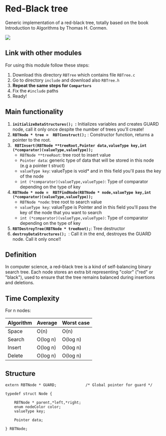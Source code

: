 # Red-Black tree
Generic implementation of a red-black tree, totally based on the book Introduction to Algorithms by Thomas H. Cormen.

![](https://cdn-images-1.medium.com/max/700/1*84jyh_SAj6keE5yKgqYDYQ.gif)


## Link with other modules
For using this module follow these steps:
1. Download this directory ```RBTree``` which contains file ```RBTree.c```
2. Go to directory ```include``` and download also ```RBTree.h```
3. __Repeat the same steps for ```Compartors```__
4. Fix the ```#include``` paths
5. Ready!


## Main functionality
1. __```initializeDataStructures(); ```:__ Initializes variables and creates GUARD node, call it only once despite the number of trees you'll create! 
2. __``` RBTNode * tree =  RBTConstruct(); ```__ : Constructor function, returns a pointer to the root.
3. __``` RBTInsert(RBTNode **treeRoot,Pointer data,valueType key,int (*comparator)(valueType,valueType));```__
      - ```RBTNode **treeRoot```: tree root to insert value
      - ```Pointer data```: generic type of data that will be stored in this node (e.g a pointer t struct)
      - ```valueType key```: valueType is void* and in this field you'll pass the key of the node
      - ```int (*comparator)(valueType,valueType)```: Type of comparator depending on the type of key
4. __```RBTNode * node =  RBTFindNode(RBTNode * node,valueType key,int (*comparator)(valueType,valueType));```__
      - ```RBTNode *node```: tree root to search value
      - ```valueType key```: valueType is Pointer and in this field you'll pass the key of the node that you want to search
      - ```int (*comparator)(valueType,valueType)```: Type of comparator depending on the type of key
5. __```RBTDestroyTree(RBTNode * treeRoot);```__: Tree destructor
6. __```destroyDataStructures(); ```__: Call it in the end, destroyes the GUARD node. Call it only once!!


## Definition
In computer science, a red–black tree is a kind of self-balancing binary search tree. Each node stores an extra bit representing "color" ("red" or "black"), used to ensure that the tree remains balanced during insertions and deletions.


## Time Complexity
For n nodes:

| Algorithm	|	Average |	Worst case |
| ---	  |  ---   | --- |
| Space		  |  O(n)   | O(n) |
|Search		|  O(log n) | O(log n) | 
|Insert		| O(log n) | O(log n) |
|Delete		| O(log n) | O(log n) | 

## Structure
```
extern RBTNode * GUARD;				/* Global pointer for guard */

typedef struct Node {

	RBTNode * parent,*left,*right;
	enum nodeColor color;
	valueType key;

	Pointer data;

} RBTNode;
```
